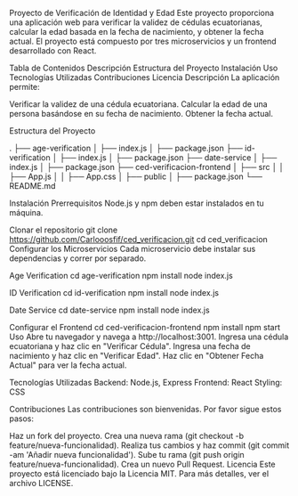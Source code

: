 Proyecto de Verificación de Identidad y Edad
Este proyecto proporciona una aplicación web para verificar la validez de cédulas ecuatorianas, calcular la edad basada en la fecha de nacimiento, y obtener la fecha actual. El proyecto está compuesto por tres microservicios y un frontend desarrollado con React.

Tabla de Contenidos
Descripción
Estructura del Proyecto
Instalación
Uso
Tecnologías Utilizadas
Contribuciones
Licencia
Descripción
La aplicación permite:

Verificar la validez de una cédula ecuatoriana.
Calcular la edad de una persona basándose en su fecha de nacimiento.
Obtener la fecha actual.

Estructura del Proyecto

.
├── age-verification
│   ├── index.js
│   ├── package.json
├── id-verification
│   ├── index.js
│   ├── package.json
├── date-service
│   ├── index.js
│   ├── package.json
├── ced-verificacion-frontend
│   ├── src
│   │   ├── App.js
│   │   ├── App.css
│   ├── public
│   ├── package.json
└── README.md

Instalación
Prerrequisitos
Node.js y npm deben estar instalados en tu máquina.

Clonar el repositorio
git clone https://github.com/Carlooosfif/ced_verificacion.git
cd ced_verificacion
Configurar los Microservicios
Cada microservicio debe instalar sus dependencias y correr por separado.

Age Verification
cd age-verification
npm install
node index.js

ID Verification
cd id-verification
npm install
node index.js

Date Service
cd date-service
npm install
node index.js

Configurar el Frontend
cd ced-verificacion-frontend
npm install
npm start
Uso
Abre tu navegador y navega a http://localhost:3001.
Ingresa una cédula ecuatoriana y haz clic en "Verificar Cédula".
Ingresa una fecha de nacimiento y haz clic en "Verificar Edad".
Haz clic en "Obtener Fecha Actual" para ver la fecha actual.

Tecnologías Utilizadas
Backend: Node.js, Express
Frontend: React
Styling: CSS

Contribuciones
Las contribuciones son bienvenidas. Por favor sigue estos pasos:

Haz un fork del proyecto.
Crea una nueva rama (git checkout -b feature/nueva-funcionalidad).
Realiza tus cambios y haz commit (git commit -am 'Añadir nueva funcionalidad').
Sube tu rama (git push origin feature/nueva-funcionalidad).
Crea un nuevo Pull Request.
Licencia
Este proyecto está licenciado bajo la Licencia MIT. Para más detalles, ver el archivo LICENSE.
